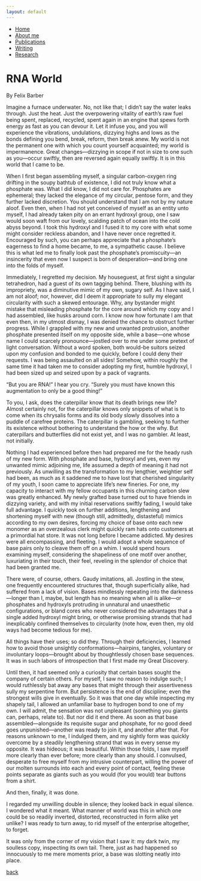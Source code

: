 ```yaml
---
layout: default
---
```

- [Home](.)
- [About me](./about-me.html)
- [Publications](./publications.html)
- [Writing](./blog.html)
- [Research](./research.html)


# RNA World

By Felix Barber

Imagine a furnace underwater. No, not like that; I didn’t say the water leaks through. Just the heat. Just the overpowering vitality of earth’s raw fuel being spent, replaced, recycled, spent again in an engine that spews forth energy as fast as you can devour it. Let it infuse you, and you will experience the vibrations, undulations, dizzying highs and lows as the bonds defining you bend, break, reform, then break anew. My world is not the permanent one with which you count yourself acquainted; my world is impermanence. Great changes—dizzying in scope if not in size to one such as you—occur swiftly, then are reversed again equally swiftly. It is in this world that I came to be.

When I first began assembling myself, a singular carbon-oxygen ring drifting in the soupy bathtub of existence, I did not truly know what a phosphate was. What I did know, I did not care for. Phosphates are ephemeral; they lacked the elegance of my circular, pentose form, and they further lacked discretion. You should understand that I am not by my nature aloof. Even then, when I had not yet conceived of myself as an entity unto myself, I had already taken pity on an errant hydroxyl group, one I saw would soon waft from our lovely, scalding patch of ocean into the cold abyss beyond. I took this hydroxyl and I fused it to my core with what some might consider reckless abandon, and I have never once regretted it. Encouraged by such, you can perhaps appreciate that a phosphate’s eagerness to find a home became, to me, a sympathetic cause. I believe this is what led me to finally look past the phosphate’s promiscuity—an insincerity that even now I suspect is born of desperation—and bring one into the folds of myself.
 
Immediately, I regretted my decision. My houseguest, at first sight a singular tetrahedron, had a guest of its own tagging behind. There, blushing with its impropriety, was a diminutive mimic of my own, sugary self. As I have said, I am not aloof; nor, however, did I deem it appropriate to sully my elegant circularity with such a skewed entourage. Why, any bystander might mistake that misleading phosphate for the core around which my copy and I had assembled, like husks around corn. I know now how fortunate I am that even then, in my utmost dismay, I was denied the chance to obstruct further progress. While I grappled with my new and unwanted protrusion, another phosphate presented itself on my opposite side, while a base—one whose name I could scarcely pronounce—jostled over to me under some pretext of light conversation. Without a word spoken, both would-be suitors seized upon my confusion and bonded to me quickly, before I could deny their requests. I was being assaulted on all sides! Somehow, within roughly the same time it had taken me to consider adopting my first, humble hydroxyl, I had been sized up and seized upon by a pack of vagrants.
 
“But you are RNA!” I hear you cry. “Surely you must have known this augmentation to only be a good thing!”
 
To you, I ask, does the caterpillar know that its death brings new life? Almost certainly not, for the caterpillar knows only snippets of what is to come when its chrysalis forms and its old body slowly dissolves into a puddle of carefree proteins. The caterpillar is gambling, seeking to further its existence without bothering to understand the how or the why. But caterpillars and butterflies did not exist yet, and I was no gambler. At least, not initially.
 
Nothing I had experienced before then had prepared me for the heady rush of my new form. With phosphate and base, hydroxyl and yes, even my unwanted mimic adjoining me, life assumed a depth of meaning it had not previously. As unwilling as the transformation to my lengthier, weightier self had been, as much as it saddened me to have lost that cherished singularity of my youth, I soon came to appreciate life’s new fineries. For one, my capacity to interact with my fellow occupants in this churning carbon slew was greatly enhanced. My newly grafted base turned out to have friends in dizzying variety, and with my initial reservations swiftly fading, I would take full advantage. I quickly took on further additions, lengthening and shortening myself with new (though still, admittedly, distasteful) mimics according to my own desires, forcing my choice of base onto each new monomer as an overzealous clerk might quickly ram hats onto customers at a primordial hat store. 
It was not long before I became addicted. My desires were all encompassing, and fleeting. I would adopt a whole sequence of base pairs only to cleave them off on a whim.  I would spend hours examining myself, considering the shapeliness of one motif over another, luxuriating in their touch, their feel, reveling in the splendor of choice that had been granted me. 

There were, of course, others. Gaudy imitations, all. Jostling in the stew, one frequently encountered structures that, though superficially alike, had suffered from a lack of vision. Bases mindlessly repeating into the darkness—longer than I, maybe, but length has no meaning when all is alike—or phosphates and hydroxyls protruding in unnatural and unaesthetic configurations, or bland cores who never considered the advantages that a single added hydroxyl might bring, or otherwise promising strands that had inexplicably confined themselves to circularity (note how, even then, my old ways had become tedious for me).

All things have their uses; so did they. Through their deficiencies, I learned how to avoid those unsightly conformations—hairpins, tangles, voluntary or involuntary loops—brought about by thoughtlessly chosen base sequences. It was in such labors of introspection that I first made my Great Discovery. 

Until then, it had seemed only a curiosity that certain bases sought the company of certain others. For myself, I saw no reason to indulge such; I would ruthlessly bat away any bases that might through their assertiveness sully my serpentine form. But persistence is the end of discipline; even the strongest wills give in eventually. So it was that one day while inspecting my shapely tail, I allowed an unfamiliar base to hydrogen bond to one of my own. I will admit, the sensation was not unpleasant (something you giants can, perhaps, relate to). But nor did it end there. As soon as that base assembled—alongside its requisite sugar and phosphate, for no good deed goes unpunished—another was ready to join it, and another after that. For reasons unknown to me, I indulged them, and my sightly form was quickly overcome by a steadily lengthening strand that was in every sense my opposite. It was hideous; it was beautiful. Within those folds, I saw myself more clearly than ever before; more clearly than any should. I convulsed, desperate to free myself from my intrusive counterpart, willing the power of our molten surrounds into each and every point of contact, feeling these points separate as giants such as you would (for you would) tear buttons from a shirt. 

And then, finally, it was done.

I regarded my unwilling double in silence; they looked back in equal silence. I wondered what it meant. What manner of world was this in which one could be so readily inverted, distorted, reconstructed in form alike yet unlike? I was ready to turn away, to rid myself of the enterprise altogether, to forget. 

It was only from the corner of my vision that I saw it: my dark twin, my soulless copy, inspecting its own tail. There, just as had happened so innocuously to me mere moments prior, a base was slotting neatly into place.




[back](./)
